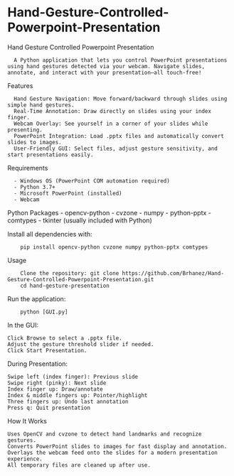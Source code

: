 # Hand-Gesture-Controlled-Powerpoint-Presentation
Hand Gesture Controlled Powerpoint Presentation

      A Python application that lets you control PowerPoint presentations using hand gestures detected via your webcam. Navigate slides, annotate, and interact with your presentation—all touch-free!

Features

      Hand Gesture Navigation: Move forward/backward through slides using simple hand gestures.
      Real-Time Annotation: Draw directly on slides using your index finger.
      Webcam Overlay: See yourself in a corner of your slides while presenting.
      PowerPoint Integration: Load .pptx files and automatically convert slides to images.
      User-Friendly GUI: Select files, adjust gesture sensitivity, and start presentations easily.

Requirements

      - Windows OS (PowerPoint COM automation required)
      - Python 3.7+
      - Microsoft PowerPoint (installed)
      - Webcam

Python Packages
         - opencv-python
         - cvzone
         - numpy
         - python-pptx
         - comtypes
         - tkinter (usually included with Python)

Install all dependencies with:


        pip install opencv-python cvzone numpy python-pptx comtypes

Usage

        Clone the repository: git clone https://github.com/Brhanez/Hand-Gesture-Controlled-Powerpoint-Presentation.git
        cd hand-gesture-presentation

Run the application:

        python [GUI.py]

In the GUI:

    Click Browse to select a .pptx file.
    Adjust the gesture threshold slider if needed.
    Click Start Presentation.
During Presentation:

    Swipe left (index finger): Previous slide
    Swipe right (pinky): Next slide
    Index finger up: Draw/annotate
    Index & middle fingers up: Pointer/highlight
    Three fingers up: Undo last annotation
    Press q: Quit presentation

How It Works
    
    Uses OpenCV and cvzone to detect hand landmarks and recognize gestures.
    Converts PowerPoint slides to images for fast display and annotation.
    Overlays the webcam feed onto the slides for a modern presentation experience.
    All temporary files are cleaned up after use.


